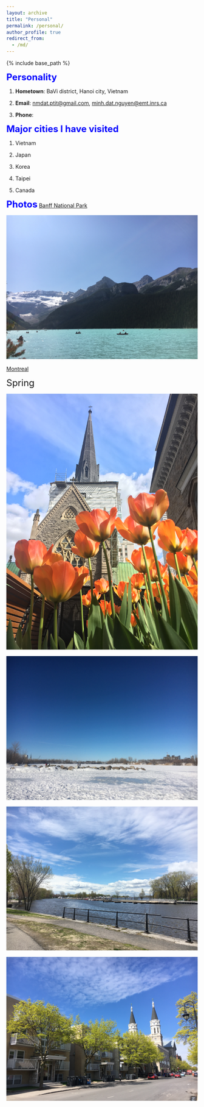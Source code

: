 ```yaml
---
layout: archive
title: "Personal"
permalink: /personal/
author_profile: true
redirect_from:
  - /md/
---
```


{% include base_path %}

**<font size="5" color="#0000FF">Personality</font>** 

1. **Hometown**: BaVi district, Hanoi city, Vietnam

2. **Email**: nmdat.ptit@gmail.com, minh.dat.nguyen@emt.inrs.ca

3. **Phone**: 

**<font size="5" color="#0000FF">Major cities I have visited</font>**

1. Vietnam

2. Japan

3. Korea

4. Taipei

5. Canada

**<font size="5" color="#0000FF">Photos</font>**
[Banff National Park](https://www.google.com/maps/place/Improvement+District+No.+9,+AB/@51.48692,-116.803663,9z/data=!3m1!4b1!4m5!3m4!1s0x53745e6276a6b03f:0x75f7de9d575748aa!8m2!3d51.5518011!4d-116.1458528)

<p> <img src='/images/Louis1.jpg'> </p>


[Montreal](https://www.google.com/maps/place/Montreal,+QC/@45.5576996,-74.0104841,10z/data=!3m1!4b1!4m5!3m4!1s0x4cc91a541c64b70d:0x654e3138211fefef!8m2!3d45.5016889!4d-73.567256)

<font size = "5"><bold>Spring</bold></font>

<p> <img src='/images/Montreal_Spring.jpg'> </p>

<p> <img src='/images/Montreal_Winter.jpg'> </p>

<p> <img src='/images/Montreal_Summer.jpg'> </p>

<p> <img src='/images/Montreal_Fall.jpg'> </p>
